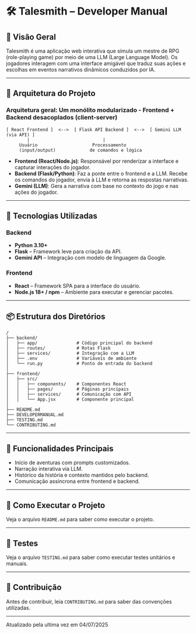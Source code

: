 # 🛠️ Talesmith – Developer Manual

## 📖 Visão Geral

Talesmith é uma aplicação web interativa que simula um mestre de RPG (role-playing game) por meio de uma LLM (Large Language Model). Os jogadores interagem com uma interface amigável que traduz suas ações e escolhas em eventos narrativos dinâmicos conduzidos por IA.

---

## 🧱 Arquitetura do Projeto

### Arquitetura geral: **Um monólito modularizado - Frontend + Backend desacoplados (client-server)**

```
[ React Frontend ]  <-->  [ Flask API Backend ]  <-->  [ Gemini LLM (via API) ]
        |                            |
     Usuário                     Processamento
     (input/output)             de comandos e lógica
```

- **Frontend (React/Node.js)**: Responsável por renderizar a interface e capturar interações do jogador.
- **Backend (Flask/Python)**: Faz a ponte entre o frontend e a LLM. Recebe os comandos do jogador, envia à LLM e retorna as respostas narrativas.
- **Gemini (LLM)**: Gera a narrativa com base no contexto do jogo e nas ações do jogador.

---

## 🧰 Tecnologias Utilizadas

### Backend
- **Python 3.10+**
- **Flask** – Framework leve para criação da API.
- **Gemini API** – Integração com modelo de linguagem da Google.

### Frontend
- **React** – Framework SPA para a interface do usuário.
- **Node.js 18+ / npm** – Ambiente para executar e gerenciar pacotes.

---

## 📦 Estrutura dos Diretórios

```plaintext
/
├── backend/
│   ├── app/               # Código principal do backend
│   ├── routes/            # Rotas Flask
│   ├── services/          # Integração com a LLM
│   ├── .env               # Variáveis de ambiente
│   └── run.py             # Ponto de entrada do backend
│
├── frontend/
│   ├── src/
│   │   ├── components/    # Componentes React
│   │   ├── pages/         # Páginas principais
│   │   ├── services/      # Comunicação com API
│   │   └── App.jsx        # Componente principal
│
├── README.md
├── DEVELOPERMANUAL.md
├── TESTING.md
└── CONTRIBUTING.md
```

---

## 📌 Funcionalidades Principais

- Início de aventuras com prompts customizados.
- Narração interativa via LLM.
- Histórico da história e contexto mantidos pelo backend.
- Comunicação assíncrona entre frontend e backend.

---

## 🚀 Como Executar o Projeto

Veja o arquivo `README.md` para saber como executar o projeto.

---

## 🧪 Testes

Veja o arquivo `TESTING.md` para saber como executar testes unitários e manuais.

---

## 🤝 Contribuição

Antes de contribuir, leia `CONTRIBUTING.md` para saber das convenções utilizadas.

---
Atualizado pela ultima vez em 04/07/2025
